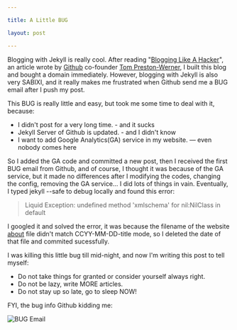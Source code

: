 ```yaml
---

title: A Little BUG

layout: post

---
```

Blogging with Jekyll is really cool. After reading "[Blogging Like A Hacker][3]", an article wrote by [Github][1] co-founder [Tom Preston-Werner][2], I built this blog and bought a domain immediately. However, blogging with Jekyll is also very SABIXI, and it really makes me frustrated when Github send me a BUG email after I push my post.

This BUG is really little and easy, but took me some time to deal with it, because:

* I didn't post for a very long time. - and it sucks
* Jekyll Server of Github is updated. - and I didn't know
* I want to add Google Analytics(GA) service in my website. — even nobody comes here

So I added the GA code and committed a new post, then I received the first BUG email from Github, and of course, I thought it was because of the GA service, but it made no differences after I modifying the codes, changing the config, removing the GA service... I did lots of things in vain. Eventually, I typed jekyll --safe to debug locally and found this error:

>Liquid Exception: undefined method 'xmlschema' for nil:NilClass in default

I googled it and solved the error, it was because the filename of the website [about][4] file didn't match CCYY-MM-DD-title mode, so I deleted the date of that file and commited sucessfully.

I was killing this little bug till mid-night, and now I'm writing this post to tell myself:

* Do not take things for granted or consider yourself always right.
* Do not be lazy, write MORE articles.
* Do not stay up so late, go to sleep NOW!

FYI, the bug info Github kidding me:
 
![BUG Email][5]

[1]:http://github.com
[2]:http://tom.preston-werner.com/
[3]:http://tom.preston-werner.com/2008/11/17/blogging-like-a-hacker.html
[4]:http://allenyip.com/about
[5]:http://i.imgur.com/dlD2Ox3.png